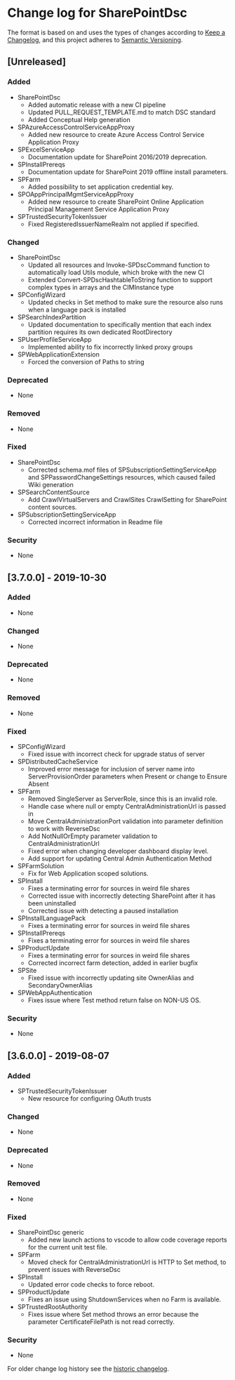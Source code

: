 # Change log for SharePointDsc

The format is based on and uses the types of changes according to [Keep a Changelog](https://keepachangelog.com/en/1.0.0/),
and this project adheres to [Semantic Versioning](https://semver.org/spec/v2.0.0.html).

## [Unreleased]

### Added

- SharePointDsc
  - Added automatic release with a new CI pipeline
  - Updated PULL_REQUEST_TEMPLATE.md to match DSC standard
  - Added Conceptual Help generation
- SPAzureAccessControlServiceAppProxy
  - Added new resource to create Azure Access Control Service Application Proxy
- SPExcelServiceApp
  - Documentation update for SharePoint 2016/2019 deprecation.
- SPInstallPrereqs
  - Documentation update for SharePoint 2019 offline install parameters.
- SPFarm
  - Added possibility to set application credential key.
- SPOAppPrincipalMgmtServiceAppProxy
  - Added new resource to create SharePoint Online Application Principal
    Management Service Application Proxy
- SPTrustedSecurityTokenIssuer
  - Fixed RegisteredIssuerNameRealm not applied if specified.

### Changed

- SharePointDsc
  - Updated all resources and Invoke-SPDscCommand function to automatically
    load Utils module, which broke with the new CI
  - Extended Convert-SPDscHashtableToString function to support complex types
    in arrays and the CIMInstance type
- SPConfigWizard
  - Updated checks in Set method to make sure the resource also runs when
    a language pack is installed
- SPSearchIndexPartition
  - Updated documentation to specifically mention that each index partition
    requires its own dedicated RootDirectory
- SPUserProfileServiceApp
  - Implemented ability to fix incorrectly linked proxy groups
- SPWebApplicationExtension
  - Forced the conversion of Paths to string

### Deprecated

- None

### Removed

- None

### Fixed

- SharePointDsc
  - Corrected schema.mof files of SPSubscriptionSettingServiceApp and
    SPPasswordChangeSettings resources, which caused failed Wiki generation
- SPSearchContentSource
  - Add CrawlVirtualServers and CrawlSites CrawlSetting for SharePoint content
    sources.
- SPSubscriptionSettingServiceApp
  - Corrected incorrect information in Readme file

### Security

- None

## [3.7.0.0] - 2019-10-30

### Added

- None

### Changed

- None

### Deprecated

- None

### Removed

- None

### Fixed

- SPConfigWizard
  - Fixed issue with incorrect check for upgrade status of server
- SPDistributedCacheService
  - Improved error message for inclusion of server name into ServerProvisionOrder
    parameters when Present or change to Ensure Absent
- SPFarm
  - Removed SingleServer as ServerRole, since this is an invalid role.
  - Handle case where null or empty CentralAdministrationUrl is passed in
  - Move CentralAdministrationPort validation into parameter definition
    to work with ReverseDsc
  - Add NotNullOrEmpty parameter validation to CentralAdministrationUrl
  - Fixed error when changing developer dashboard display level.
  - Add support for updating Central Admin Authentication Method
- SPFarmSolution
  - Fix for Web Application scoped solutions.
- SPInstall
  - Fixes a terminating error for sources in weird file shares
  - Corrected issue with incorrectly detecting SharePoint after it
    has been uninstalled
  - Corrected issue with detecting a paused installation
- SPInstallLanguagePack
  - Fixes a terminating error for sources in weird file shares
- SPInstallPrereqs
  - Fixes a terminating error for sources in weird file shares
- SPProductUpdate
  - Fixes a terminating error for sources in weird file shares
  - Corrected incorrect farm detection, added in earlier bugfix
- SPSite
  - Fixed issue with incorrectly updating site OwnerAlias and
    SecondaryOwnerAlias
- SPWebAppAuthentication
  - Fixes issue where Test method return false on NON-US OS.

### Security

- None

## [3.6.0.0] - 2019-08-07

### Added

- SPTrustedSecurityTokenIssuer
  - New resource for configuring OAuth trusts

### Changed

- None

### Deprecated

- None

### Removed

- None

### Fixed

- SharePointDsc generic
  - Added new launch actions to vscode to allow code coverage reports for
    the current unit test file.
- SPFarm
  - Moved check for CentralAdministrationUrl is HTTP to Set method,
    to prevent issues with ReverseDsc
- SPInstall
  - Updated error code checks to force reboot.
- SPProductUpdate
  - Fixes an issue using ShutdownServices when no Farm is available.
- SPTrustedRootAuthority
  - Fixes issue where Set method throws an error because the
    parameter CertificateFilePath is not read correctly.

### Security

- None

For older change log history see the [historic changelog](HISTORIC_CHANGELOG.md).
